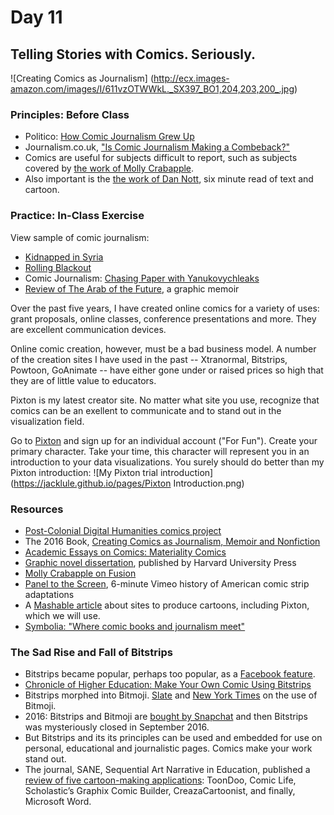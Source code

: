 # Day 11
## Telling Stories with Comics. Seriously.

![Creating Comics as Journalism]
(http://ecx.images-amazon.com/images/I/611vzOTWWkL._SX397_BO1,204,203,200_.jpg)

### Principles: Before Class
- Politico: [How Comic Journalism Grew Up](http://www.politico.eu/article/how-comic-journalism-grew-up/)
- Journalism.co.uk, ["Is Comic Journalism Making a Combeback?"](https://www.journalism.co.uk/news/is-comics-journalism-making-a-comeback-/s2/a566260/)
- Comics are useful for subjects difficult to report, such as subjects covered by [the work of Molly Crabapple](https://www.vice.com/author/Molly-Crabapple).
- Also important is the [the work of Dan Nott](https://medium.com/@dan_nott/what-is-mass-incarceration-ff737196580#.h48rmo8nr), six minute read of text and cartoon.

### Practice: In-Class Exercise

View sample of comic journalism:
- [Kidnapped in Syria](http://narrative.ly/meet-the-press/kidnapped-in-syria/)
- [Rolling Blackout](http://www.newsweek.com/2016/10/07/rolling-blackouts-and-doomed-state-foreign-reporting-502333.html)
- Comic Journalism: [Chasing Paper with Yanukovychleaks](http://niemanreports.org/articles/chasing-paper-with-yanukovychleaks/)
- [Review of The Arab of the Future](http://www.nybooks.com/articles/2016/10/27/riad-sattouf-growing-up-arab/), a graphic memoir

Over the past five years, I have created online comics for a variety of uses: grant proposals, online classes, conference presentations and more. They are excellent communication devices.

Online comic creation, however, must be a bad business model. A number of the creation sites I have used in the past -- Xtranormal, Bitstrips, Powtoon, GoAnimate -- have either gone under or raised prices so high that they are of little value to educators.

Pixton is my latest creator site. No matter what site you use, recognize that comics can be an exellent to communicate and to stand out in the visualization field.

Go to [Pixton](https://www.pixton.com/) and sign up for an individual account ("For Fun"). Create your primary character. Take your time, this character will represent you in an introduction to your data visualizations. You surely should do better than my Pixton introduction:
![My Pixton trial introduction]
(https://jacklule.github.io/pages/Pixton Introduction.png)

### Resources
- [Post-Colonial Digital Humanities comics project](http://dhpoco.tumblr.com/tagged/comics)
- The 2016 Book, [Creating Comics as Journalism, Memoir and Nonfiction](http://www.amazon.com/Creating-Comics-Journalism-Memoir-Nonfiction-ebook/dp/B016C0KVGE/ref=sr_1_1?s=books&ie=UTF8&qid=1457910272&sr=1-1&keywords=creating+comics+as+journalism+memoir+and+nonfiction)
- [Academic Essays on Comics: Materiality Comics](http://www.digitalhumanities.org/dhq/vol/9/4/000212/resources/pdf/000212.pdf)
- [Graphic novel dissertation](https://www.insidehighered.com/news/2015/03/17/comic-book-dissertation-demonstrates-capacity-picture-writing), published by Harvard University Press
- [Molly Crabapple on Fusion](https://fusion.net/author/molly-crabapple/)
- [Panel to the Screen](https://vimeo.com/172774784), 6-minute Vimeo history of American comic strip adaptations
- A [Mashable article](http://mashable.com/2010/10/24/create-your-own-comics/#qHxwkyvlcPqE) about sites to produce cartoons, including Pixton, which we will use.
- [Symbolia: "Where comic books and journalism meet"](http://www.symboliamag.com/)

### The Sad Rise and Fall of Bitstrips
- Bitstrips became popular, perhaps too popular, as a [Facebook feature](https://www.facebook.com/games/bitstrips/).
- [Chronicle of Higher Education: Make Your Own Comic Using Bitstrips](http://chronicle.com/blogs/profhacker/make-your-own-comic-strip-using-bitstrips-for-projects-or-assignments/51571)
- Bitstrips morphed into Bitmoji. [Slate](http://www.slate.com/articles/technology/users/2016/01/bitmoji_the_silly_cartoon_avatars_that_say_everything_you_can_t.html) and [New York Times](http://www.nytimes.com/2015/10/04/fashion/my-bitmoji-my-better-self.html?_r=0) on the use of Bitmoji.
- 2016: Bitstrips and Bitmoji are [bought by Snapchat](http://thenextweb.com/apps/2016/03/25/snapchat-buys-bitstrips-for-100-million/?utm_source=socialtimes&utm_medium=newsletter&utm_campaign=dailynewsletter20160325) and then Bitstrips was mysteriously closed in September 2016.
- But Bitstrips and its its principles can be used and embedded for use on personal, educational and journalistic pages. Comics make your work stand out.
- The journal, SANE, Sequential Art Narrative in Education, published a [review of five cartoon-making applications](http://digitalcommons.unl.edu/cgi/viewcontent.cgi?article=1040&context=sane):	ToonDoo,	Comic	Life,	Scholastic’s	Graphix	Comic	Builder, CreazaCartoonist, and	finally,	Microsoft	Word.	
